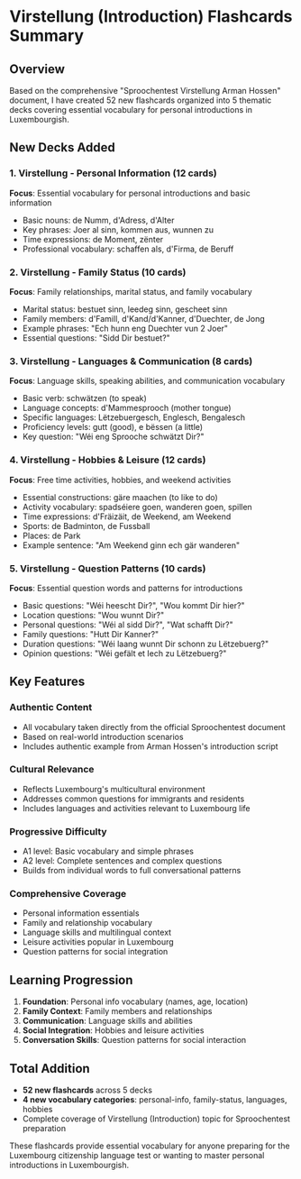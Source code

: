 # Virstellung (Introduction) Flashcards Summary

## Overview
Based on the comprehensive "Sproochentest Virstellung Arman Hossen" document, I have created 52 new flashcards organized into 5 thematic decks covering essential vocabulary for personal introductions in Luxembourgish.

## New Decks Added

### 1. Virstellung - Personal Information (12 cards)
**Focus**: Essential vocabulary for personal introductions and basic information
- Basic nouns: de Numm, d'Adress, d'Alter
- Key phrases: Joer al sinn, kommen aus, wunnen zu
- Time expressions: de Moment, zënter
- Professional vocabulary: schaffen als, d'Firma, de Beruff

### 2. Virstellung - Family Status (10 cards)  
**Focus**: Family relationships, marital status, and family vocabulary
- Marital status: bestuet sinn, leedeg sinn, gescheet sinn
- Family members: d'Famill, d'Kand/d'Kanner, d'Duechter, de Jong
- Example phrases: "Ech hunn eng Duechter vun 2 Joer"
- Essential questions: "Sidd Dir bestuet?"

### 3. Virstellung - Languages & Communication (8 cards)
**Focus**: Language skills, speaking abilities, and communication vocabulary  
- Basic verb: schwätzen (to speak)
- Language concepts: d'Mammesprooch (mother tongue)
- Specific languages: Lëtzebuergesch, Englesch, Bengalesch
- Proficiency levels: gutt (good), e bëssen (a little)
- Key question: "Wéi eng Sprooche schwätzt Dir?"

### 4. Virstellung - Hobbies & Leisure (12 cards)
**Focus**: Free time activities, hobbies, and weekend activities
- Essential constructions: gäre maachen (to like to do)
- Activity vocabulary: spadséiere goen, wanderen goen, spillen
- Time expressions: d'Fräizäit, de Weekend, am Weekend
- Sports: de Badminton, de Fussball
- Places: de Park
- Example sentence: "Am Weekend ginn ech gär wanderen"

### 5. Virstellung - Question Patterns (10 cards)
**Focus**: Essential question words and patterns for introductions
- Basic questions: "Wéi heescht Dir?", "Wou kommt Dir hier?"
- Location questions: "Wou wunnt Dir?"
- Personal questions: "Wéi al sidd Dir?", "Wat schafft Dir?"
- Family questions: "Hutt Dir Kanner?"
- Duration questions: "Wéi laang wunnt Dir schonn zu Lëtzebuerg?"
- Opinion questions: "Wéi gefält et Iech zu Lëtzebuerg?"

## Key Features

### Authentic Content
- All vocabulary taken directly from the official Sproochentest document
- Based on real-world introduction scenarios
- Includes authentic example from Arman Hossen's introduction script

### Cultural Relevance
- Reflects Luxembourg's multicultural environment
- Addresses common questions for immigrants and residents
- Includes languages and activities relevant to Luxembourg life

### Progressive Difficulty
- A1 level: Basic vocabulary and simple phrases
- A2 level: Complete sentences and complex questions
- Builds from individual words to full conversational patterns

### Comprehensive Coverage
- Personal information essentials
- Family and relationship vocabulary
- Language skills and multilingual context
- Leisure activities popular in Luxembourg
- Question patterns for social integration

## Learning Progression

1. **Foundation**: Personal info vocabulary (names, age, location)
2. **Family Context**: Family members and relationships
3. **Communication**: Language skills and abilities  
4. **Social Integration**: Hobbies and leisure activities
5. **Conversation Skills**: Question patterns for social interaction

## Total Addition
- **52 new flashcards** across 5 decks
- **4 new vocabulary categories**: personal-info, family-status, languages, hobbies
- Complete coverage of Virstellung (Introduction) topic for Sproochentest preparation

These flashcards provide essential vocabulary for anyone preparing for the Luxembourg citizenship language test or wanting to master personal introductions in Luxembourgish.
